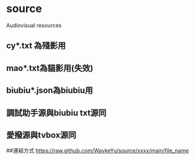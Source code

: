 # source
Audiovisual resources
##   cy*.txt 為殘影用
##   mao*.txt為貓影用(失效)
##   biubiu*.json為biubiu用
##   調試助手源與biubiu txt源同
##   愛撥源與tvbox源同
##連結方式 https://raw.github.com/WaykeYu/source/xxxx/main/file_name
